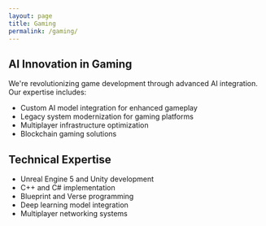 ```yaml
---
layout: page
title: Gaming
permalink: /gaming/
---
```


## AI Innovation in Gaming
We're revolutionizing game development through advanced AI integration. Our expertise includes:

- Custom AI model integration for enhanced gameplay
- Legacy system modernization for gaming platforms
- Multiplayer infrastructure optimization
- Blockchain gaming solutions

## Technical Expertise
- Unreal Engine 5 and Unity development
- C++ and C# implementation
- Blueprint and Verse programming
- Deep learning model integration
- Multiplayer networking systems
